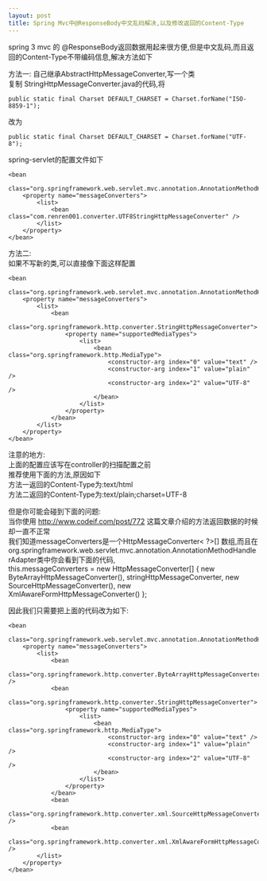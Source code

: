 ```yaml
---
layout: post
title: Spring Mvc中@ResponseBody中文乱码解决,以及修改返回的Content-Type
---
```


spring 3 mvc 的 @ResponseBody返回数据用起来很方便,但是中文乱码,而且返回的Content-Type不带编码信息,解决方法如下

方法一:
自己继承AbstractHttpMessageConverter,写一个类<br>
复制 StringHttpMessageConverter.java的代码,将

    public static final Charset DEFAULT_CHARSET = Charset.forName("ISO-8859-1");

改为

    public static final Charset DEFAULT_CHARSET = Charset.forName("UTF-8");

spring-servlet的配置文件如下

    <bean
        class="org.springframework.web.servlet.mvc.annotation.AnnotationMethodHandlerAdapter">
        <property name="messageConverters">
            <list>
                <bean class="com.renren001.converter.UTF8StringHttpMessageConverter" />
            </list>
        </property>
    </bean>

方法二:<br>
如果不写新的类,可以直接像下面这样配置

    <bean
        class="org.springframework.web.servlet.mvc.annotation.AnnotationMethodHandlerAdapter">
        <property name="messageConverters">
            <list>
                <bean
                    class="org.springframework.http.converter.StringHttpMessageConverter">
                    <property name="supportedMediaTypes">
                        <list>
                            <bean class="org.springframework.http.MediaType">
                                <constructor-arg index="0" value="text" />
                                <constructor-arg index="1" value="plain" />
                                <constructor-arg index="2" value="UTF-8" />
                            </bean>
                        </list>
                    </property>
                </bean>
            </list>
        </property>
    </bean>

注意的地方:<br>
上面的配置应该写在controller的扫描配置之前<br>
推荐使用下面的方法,原因如下<br>
方法一返回的Content-Type为:text/html<br>
方法二返回的Content-Type为:text/plain;charset=UTF-8

但是你可能会碰到下面的问题:<br>
当你使用 <http://www.codeif.com/post/772> 这篇文章介绍的方法返回数据的时候却一直不正常<br>
我们知道messageConverters是一个HttpMessageConverter< ?>[] 数组,而且在<br>
org.springframework.web.servlet.mvc.annotation.AnnotationMethodHandlerAdapter类中你会看到下面的代码, <br>
this.messageConverters = new HttpMessageConverter[] { new ByteArrayHttpMessageConverter(), stringHttpMessageConverter, new SourceHttpMessageConverter(), new XmlAwareFormHttpMessageConverter() };

因此我们只需要把上面的代码改为如下:

    <bean
        class="org.springframework.web.servlet.mvc.annotation.AnnotationMethodHandlerAdapter">
        <property name="messageConverters">
            <list>
                <bean
                    class="org.springframework.http.converter.ByteArrayHttpMessageConverter" />
                <bean
                    class="org.springframework.http.converter.StringHttpMessageConverter">
                    <property name="supportedMediaTypes">
                        <list>
                            <bean class="org.springframework.http.MediaType">
                                <constructor-arg index="0" value="text" />
                                <constructor-arg index="1" value="plain" />
                                <constructor-arg index="2" value="UTF-8" />
                            </bean>
                        </list>
                    </property>
                </bean>
                <bean
                    class="org.springframework.http.converter.xml.SourceHttpMessageConverter" />
                <bean
                    class="org.springframework.http.converter.xml.XmlAwareFormHttpMessageConverter" />
            </list>
        </property>
    </bean>
